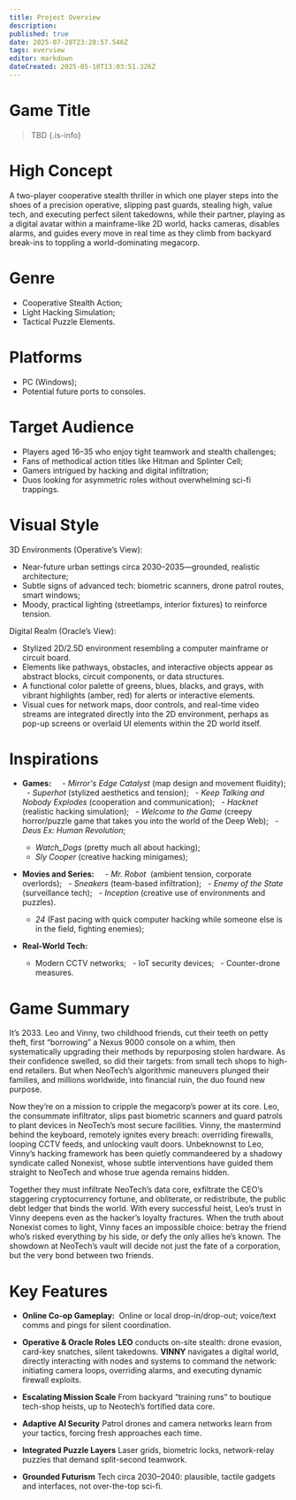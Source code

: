 ```yaml
---
title: Project Overview
description: 
published: true
date: 2025-07-28T23:28:57.546Z
tags: overview
editor: markdown
dateCreated: 2025-05-10T13:03:51.326Z
---
```


# Game Title

> TBD
{.is-info}

# High Concept

A two-player cooperative stealth thriller in which one player steps into the shoes of a precision operative, slipping past guards, stealing high, value tech, and executing perfect silent takedowns, while their partner, playing as a digital avatar within a mainframe-like 2D world, hacks cameras, disables alarms, and guides every move in real time as they climb from backyard break-ins to toppling a world-dominating megacorp.

# Genre

- Cooperative Stealth Action;
- Light Hacking Simulation;
- Tactical Puzzle Elements.

# Platforms

- PC (Windows);
- Potential future ports to consoles.

# Target Audience

- Players aged 16–35 who enjoy tight teamwork and stealth challenges;
- Fans of methodical action titles like Hitman and Splinter Cell;
- Gamers intrigued by hacking and digital infiltration;
- Duos looking for asymmetric roles without overwhelming sci-fi trappings.

# Visual Style

3D Environments (Operative’s View):

- Near-future urban settings circa 2030–2035—grounded, realistic architecture;
- Subtle signs of advanced tech: biometric scanners, drone patrol routes, smart windows;
- Moody, practical lighting (streetlamps, interior fixtures) to reinforce tension.

Digital Realm (Oracle’s View):

- Stylized 2D/2.5D environment resembling a computer mainframe or circuit board.
- Elements like pathways, obstacles, and interactive objects appear as abstract blocks, circuit components, or data structures.
- A functional color palette of greens, blues, blacks, and grays, with vibrant highlights (amber, red) for alerts or interactive elements.
- Visual cues for network maps, door controls, and real-time video streams are integrated directly into the 2D environment, perhaps as pop-up screens or overlaid UI elements within the 2D world itself.

# Inspirations

- **Games:**  
  - *Mirror's Edge Catalyst* (map design and movement fluidity);
  - *Superhot* (stylized aesthetics and tension);
  - *Keep Talking and Nobody Explodes* (cooperation and communication);
  - *Hacknet* (realistic hacking simulation);
  - *Welcome to the Game* (creepy horror/puzzle game that takes you into the world of the Deep Web);
  - *Deus Ex: Human Revolution*;
  - *Watch_Dogs* (pretty much all about hacking);
  - *Sly Cooper* (creative hacking minigames);
  

- **Movies and Series:**  
  - *Mr. Robot*  (ambient tension, corporate overlords);
  - *Sneakers* (team-based infiltration);
  - *Enemy of the State* (surveillance tech);
  - *Inception* (creative use of environments and puzzles).
  - *24* (Fast pacing with quick computer hacking while someone else is in the field, fighting enemies);

- **Real-World Tech:**
	- Modern CCTV networks;
  - IoT security devices;
  - Counter-drone measures.

# Game Summary

It’s 2033. Leo and Vinny, two childhood friends, cut their teeth on petty theft, first “borrowing” a Nexus 9000 console on a whim, then systematically upgrading their methods by repurposing stolen hardware. As their confidence swelled, so did their targets: from small tech shops to high-end retailers. But when NeoTech’s algorithmic maneuvers plunged their families, and millions worldwide, into financial ruin, the duo found new purpose.

Now they’re on a mission to cripple the megacorp’s power at its core. Leo, the consummate infiltrator, slips past biometric scanners and guard patrols to plant devices in NeoTech’s most secure facilities. Vinny, the mastermind behind the keyboard, remotely ignites every breach: overriding firewalls, looping CCTV feeds, and unlocking vault doors. Unbeknownst to Leo, Vinny’s hacking framework has been quietly commandeered by a shadowy syndicate called Nonexist, whose subtle interventions have guided them straight to NeoTech and whose true agenda remains hidden.

Together they must infiltrate NeoTech’s data core, exfiltrate the CEO’s staggering cryptocurrency fortune, and obliterate, or redistribute, the public debt ledger that binds the world. With every successful heist, Leo’s trust in Vinny deepens even as the hacker’s loyalty fractures. When the truth about Nonexist comes to light, Vinny faces an impossible choice: betray the friend who’s risked everything by his side, or defy the only allies he’s known. The showdown at NeoTech’s vault will decide not just the fate of a corporation, but the very bond between two friends.

# Key Features


- **Online Co-op Gameplay:** 
Online or local drop-in/drop-out; voice/text comms and pings for silent coordination.

- **Operative & Oracle Roles**
**LEO** conducts on-site stealth: drone evasion, card-key snatches, silent takedowns.
**VINNY** navigates a digital world, directly interacting with nodes and systems to command the network: initiating camera loops, overriding alarms, and executing dynamic firewall exploits.

- **Escalating Mission Scale**
From backyard “training runs” to boutique tech-shop heists, up to Neotech’s fortified data core.

- **Adaptive AI Security**
Patrol drones and camera networks learn from your tactics, forcing fresh approaches each time.

- **Integrated Puzzle Layers**
Laser grids, biometric locks, network-relay puzzles that demand split-second teamwork.

- **Grounded Futurism**
Tech circa 2030–2040: plausible, tactile gadgets and interfaces, not over-the-top sci-fi.
